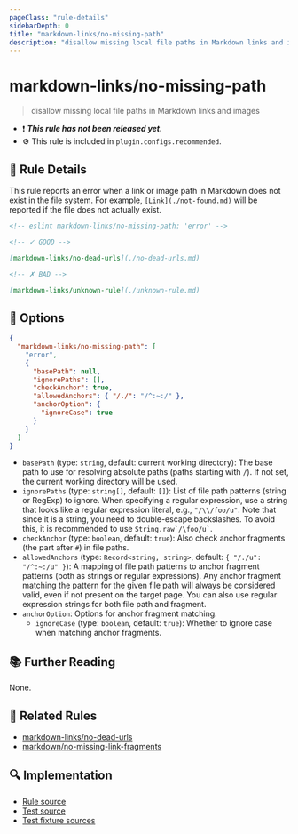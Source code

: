 ```yaml
---
pageClass: "rule-details"
sidebarDepth: 0
title: "markdown-links/no-missing-path"
description: "disallow missing local file paths in Markdown links and images"
---
```


# markdown-links/no-missing-path

> disallow missing local file paths in Markdown links and images

- ❗ <badge text="This rule has not been released yet." vertical="middle" type="error"> **_This rule has not been released yet._** </badge>
- ⚙️ This rule is included in `plugin.configs.recommended`.

## 📖 Rule Details

This rule reports an error when a link or image path in Markdown does not exist in the file system.
For example, `[Link](./not-found.md)` will be reported if the file does not actually exist.

<!-- eslint-skip -->

```md
<!-- eslint markdown-links/no-missing-path: 'error' -->

<!-- ✓ GOOD -->

[markdown-links/no-dead-urls](./no-dead-urls.md)

<!-- ✗ BAD -->

[markdown-links/unknown-rule](./unknown-rule.md)
```

## 🔧 Options

```json
{
  "markdown-links/no-missing-path": [
    "error",
    {
      "basePath": null,
      "ignorePaths": [],
      "checkAnchor": true,
      "allowedAnchors": { "/./": "/^:~:/" },
      "anchorOption": {
        "ignoreCase": true
      }
    }
  ]
}
```

- `basePath` (type: `string`, default: current working directory): The base path to use for resolving absolute paths (paths starting with `/`). If not set, the current working directory will be used.
- `ignorePaths` (type: `string[]`, default: `[]`): List of file path patterns (string or RegExp) to ignore. When specifying a regular expression, use a string that looks like a regular expression literal, e.g., `"/\\/foo/u"`. Note that since it is a string, you need to double-escape backslashes. To avoid this, it is recommended to use `` String.raw`/\foo/u` ``.
- `checkAnchor` (type: `boolean`, default: `true`): Also check anchor fragments (the part after `#`) in file paths.
- `allowedAnchors` (type: `Record<string, string>`, default: `{ "/./u": "/^:~:/u" }`): A mapping of file path patterns to anchor fragment patterns (both as strings or regular expressions). Any anchor fragment matching the pattern for the given file path will always be considered valid, even if not present on the target page. You can also use regular expression strings for both file path and fragment.
- `anchorOption`: Options for anchor fragment matching.
  - `ignoreCase` (type: `boolean`, default: `true`): Whether to ignore case when matching anchor fragments.

## 📚 Further Reading

None.

## 👫 Related Rules

- [markdown-links/no-dead-urls](./no-dead-urls.md)
- [markdown/no-missing-link-fragments](https://github.com/eslint/markdown/blob/main/docs/rules/no-missing-link-fragments.md)

## 🔍 Implementation

<!-- eslint-disable markdown-links/no-dead-urls -- Auto generated -->

- [Rule source](https://github.com/ota-meshi/eslint-plugin-markdown-links/blob/main/src/rules/no-missing-path.ts)
- [Test source](https://github.com/ota-meshi/eslint-plugin-markdown-links/blob/main/tests/src/rules/no-missing-path.ts)
- [Test fixture sources](https://github.com/ota-meshi/eslint-plugin-markdown-links/tree/main/tests/fixtures/rules/no-missing-path)

<!-- eslint-enable markdown-links/no-dead-urls -- Auto generated -->
